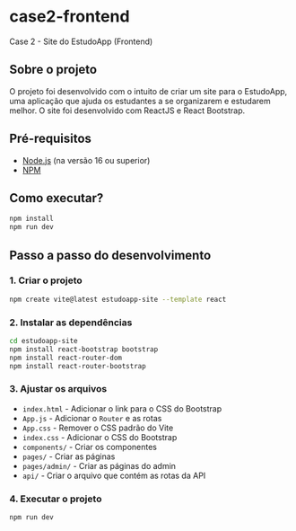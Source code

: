# case2-frontend
Case 2 - Site do EstudoApp (Frontend) 

## Sobre o projeto

O projeto foi desenvolvido com o intuito de criar um site para o EstudoApp, uma aplicação que ajuda os estudantes a se organizarem e estudarem melhor. O site foi desenvolvido com ReactJS e React Bootstrap.

## Pré-requisitos

- [Node.js](https://nodejs.org/en/) (na versão 16 ou superior)
- [NPM](https://www.npmjs.com/)

## Como executar?
```bash
npm install
npm run dev
```

## Passo a passo do desenvolvimento

### 1. Criar o projeto

```bash
npm create vite@latest estudoapp-site --template react
```

### 2. Instalar as dependências

```bash
cd estudoapp-site
npm install react-bootstrap bootstrap
npm install react-router-dom
npm install react-router-bootstrap
```

### 3. Ajustar os arquivos

- `index.html` - Adicionar o link para o CSS do Bootstrap
- `App.js` - Adicionar o `Router` e as rotas
- `App.css` - Remover o CSS padrão do Vite
- `index.css` - Adicionar o CSS do Bootstrap
- `components/` - Criar os componentes
- `pages/` - Criar as páginas
- `pages/admin/` - Criar as páginas do admin
- `api/` - Criar o arquivo que contém as rotas da API

### 4. Executar o projeto

```bash
npm run dev
```
